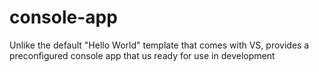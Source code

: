 # console-app
Unlike the default "Hello World" template that comes with VS, provides a preconfigured console app that us ready for use in development
